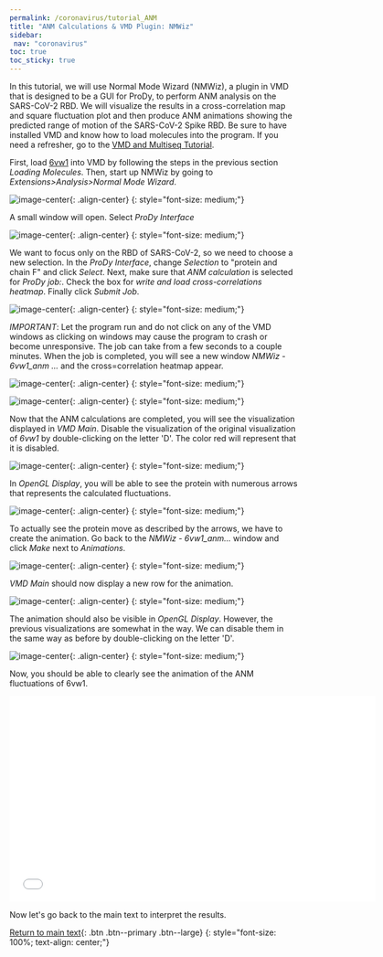 ```yaml
---
permalink: /coronavirus/tutorial_ANM
title: "ANM Calculations & VMD Plugin: NMWiz"
sidebar: 
 nav: "coronavirus"
toc: true
toc_sticky: true
---
```


In this tutorial, we will use Normal Mode Wizard (NMWiz), a plugin in VMD that is designed to be a GUI for ProDy, to perform ANM analysis on the SARS-CoV-2 RBD. We will visualize the results in a cross-correlation map and square fluctuation plot and then produce ANM animations showing the predicted range of motion of the SARS-CoV-2 Spike RBD. Be sure to have installed VMD and know how to load molecules into the program. If you need a refresher, go to the <a href="tutorial_multiseq" target="_blank">VMD and Multiseq Tutorial</a>.

First, load <a href="https://www.rcsb.org/structure/6vw1" target="_blank">6vw1</a> into VMD by following the steps in the previous section *Loading Molecules*. Then, start up NMWiz by going to *Extensions>Analysis>Normal Mode Wizard*.

![image-center](../assets/images/ANM1.png){: .align-center}
{: style="font-size: medium;"}

A small window will open. Select *ProDy Interface*

![image-center](../assets/images/ANM2.png){: .align-center}
{: style="font-size: medium;"}

We want to focus only on the RBD of SARS-CoV-2, so we need to choose a new selection. In the *ProDy Interface*, change *Selection* to "protein and chain F" and click *Select*. Next, make sure that *ANM calculation* is selected for *ProDy job:*. Check the box for *write and load cross-correlations heatmap*. Finally click *Submit Job*.

![image-center](../assets/images/ANM3.png){: .align-center}
{: style="font-size: medium;"}

*IMPORTANT*: Let the program run and do not click on any of the VMD windows as clicking on windows may cause the program to crash or become unresponsive. The job can take from a few seconds to a couple minutes. When the job is completed, you will see a new window *NMWiz - 6vw1_anm ...* and the cross=correlation heatmap appear.

![image-center](../assets/images/ANM4.png){: .align-center}
{: style="font-size: medium;"}

![image-center](../assets/images/ANM5.png){: .align-center}
{: style="font-size: medium;"}

Now that the ANM calculations are completed, you will see the visualization displayed in *VMD Main*. Disable the visualization of the original visualization of *6vw1* by double-clicking on the letter 'D'. The color red will represent that it is disabled.

![image-center](../assets/images/ANM6.png){: .align-center}
{: style="font-size: medium;"}

In *OpenGL Display*, you will be able to see the protein with numerous arrows that represents the calculated fluctuations.

![image-center](../assets/images/ANM7.png){: .align-center}
{: style="font-size: medium;"}

To actually see the protein move as described by the arrows, we have to create the animation. Go back to the *NMWiz - 6vw1_anm...* window and click *Make* next to *Animations*.

![image-center](../assets/images/ANM8.png){: .align-center}
{: style="font-size: medium;"}

*VMD Main* should now display a new row for the animation.

![image-center](../assets/images/ANM9.png){: .align-center}
{: style="font-size: medium;"}

The animation should also be visible in *OpenGL Display*. However, the previous visualizations are somewhat in the way. We can disable them in the same way as before by double-clicking on the letter 'D'.

![image-center](../assets/images/ANM10.png){: .align-center}
{: style="font-size: medium;"}

Now, you should be able to clearly see the animation of the ANM fluctuations of 6vw1.

<center>
<iframe width="640" height="360" src="../assets/6vw1_chainF.mp4" frameborder="0" allowfullscreen></iframe>
</center>

Now let's go back to the main text to interpret the results.

[Return to main text](NMA){: .btn .btn--primary .btn--large}
{: style="font-size: 100%; text-align: center;"}

